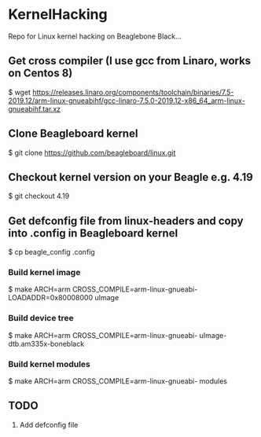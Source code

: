 # KernelHacking
Repo for Linux kernel hacking on Beaglebone Black...

## Get cross compiler (I use gcc from Linaro, works on Centos 8)
$ wget https://releases.linaro.org/components/toolchain/binaries/7.5-2019.12/arm-linux-gnueabihf/gcc-linaro-7.5.0-2019.12-x86_64_arm-linux-gnueabihf.tar.xz

## Clone Beagleboard kernel
$ git clone https://github.com/beagleboard/linux.git

## Checkout kernel version on your Beagle e.g. 4.19
$ git checkout 4.19

## Get defconfig file from linux-headers and copy into .config in Beagleboard kernel
$ cp beagle_config .config

### Build kernel image

$ make ARCH=arm CROSS_COMPILE=arm-linux-gnueabi- LOADADDR=0x80008000 uImage

### Build device tree

$ make ARCH=arm CROSS_COMPILE=arm-linux-gnueabi- uImage-dtb.am335x-boneblack

### Build kernel modules

$ make ARCH=arm CROSS_COMPILE=arm-linux-gnueabi- modules


## TODO
1. Add defconfig file
